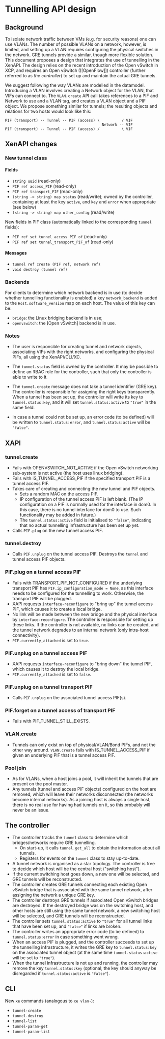 Tunnelling API design
=====================

Background
----------

To isolate network traffic between VMs (e.g. for security reasons) one can use
VLANs. The number of possible VLANs on a network, however, is limited, and
setting up a VLAN requires configuring the physical switches in the network.
GRE tunnels provide a similar, though more flexible solution. This document
proposes a design that integrates the use of tunnelling in the XenAPI. The
design relies on the recent introduction of the Open vSwitch in XCP, and
requires an Open vSwitch ([[OpenFlow]]) controller (further referred to as
_the controller_) to set up and maintain the actual GRE tunnels.

We suggest following the way VLANs are modelled in the datamodel. Introducing a
VLAN involves creating a Network object for the VLAN, that VIFs can connect to.
The `VLAN.create` API call takes references to a PIF and Network to use and a
VLAN tag, and creates a VLAN object and a PIF object. We propose something
similar for tunnels; the resulting objects and relations for two hosts would
look like this:

    PIF (transport) -- Tunnel -- PIF (access) \          / VIF
                                                Network -- VIF
    PIF (transport) -- Tunnel -- PIF (access) /          \ VIF


XenAPI changes
--------------

### New tunnel class

#### Fields

* `string uuid` (read-only)
* `PIF ref access_PIF` (read-only)
* `PIF ref transport_PIF` (read-only)
* `(string -> string) map status` (read/write); owned by the controller, containing at least the
  key `active`, and `key` and `error` when appropriate (see below)
* `(string -> string) map other_config` (read/write)

New fields in PIF class (automatically linked to the corresponding `tunnel`
fields):

* `PIF ref set tunnel_access_PIF_of` (read-only)
* `PIF ref set tunnel_transport_PIF_of` (read-only)

#### Messages

* `tunnel ref create (PIF ref, network ref)`
* `void destroy (tunnel ref)`

### Backends

For clients to determine which network backend is in use (to decide whether
tunnelling functionality is enabled) a key `network_backend` is added to the
`Host.software_version` map on each host. The value of this key can be:

* `bridge`: the Linux bridging backend is in use;
* `openvswitch`: the [Open vSwitch] backend is in use.

### Notes

* The user is responsible for creating tunnel and network objects, associating
  VIFs with the right networks, and configuring the physical PIFs, all using
  the XenAPI/CLI/XC.

* The `tunnel.status` field is owned by the controller. It
  may be possible to define an RBAC role for the controller, such that only the
  controller is able to write to it.

* The `tunnel.create` message does not take
  a tunnel identifier (GRE key). The controller is responsible for assigning
  the right keys transparently. When a tunnel has been set up, the controller
  will write its key to `tunnel.status:key`, and it will set
  `tunnel.status:active` to `"true"` in the same field.

* In case a tunnel could
  not be set up, an error code (to be defined) will be written to
  `tunnel.status:error`, and `tunnel.status:active` will be `"false"`.

XAPI
----

### tunnel.create

* Fails with OPENVSWITCH_NOT_ACTIVE if the Open vSwitch networking sub-system
  is not active (the host uses linux bridging).
* Fails with IS_TUNNEL_ACCESS_PIF if the specified transport PIF is a tunnel access PIF.
* Takes care of creating and connecting the new tunnel and PIF objects.
  * Sets a random MAC on the access PIF.
  * IP configuration of the tunnel
    access PIF is left blank. (The IP configuration on a PIF is normally used for
    the interface in dom0. In this case, there is no tunnel interface for dom0 to
    use. Such functionality may be added in future.)
  * The `tunnel.status:active`
    field is initialised to `"false"`, indicating that no actual tunnelling
    infrastructure has been set up yet.
* Calls `PIF.plug` on the new tunnel access PIF.

### tunnel.destroy

* Calls `PIF.unplug` on the tunnel access PIF.  Destroys the `tunnel` and
  tunnel access PIF objects.

### PIF.plug on a tunnel access PIF

* Fails with TRANSPORT_PIF_NOT_CONFIGURED if the underlying transport PIF has
  `PIF.ip_configuration_mode = None`, as this interface needs to be configured
  for the tunnelling to work. Otherwise, the transport PIF will be plugged.
* XAPI requests `interface-reconfigure` to "bring up" the tunnel access PIF,
  which causes it to create a local bridge.
* No link will be made between the
  new bridge and the physical interface by `interface-reconfigure`. The
  controller is responsible for setting up these links. If the controller is
  not available, no links can be created, and the tunnel network degrades to an
  internal network (only intra-host connectivity).
* `PIF.currently_attached` is set to `true`.

### PIF.unplug on a tunnel access PIF

* XAPI requests `interface-reconfigure` to "bring down" the tunnel PIF, which
  causes it to destroy the local bridge.
* `PIF.currently_attached` is set to `false`.

### PIF.unplug on a tunnel transport PIF

* Calls `PIF.unplug` on the associated tunnel access PIF(s).

### PIF.forget on a tunnel access of transport PIF

* Fails with PIF_TUNNEL_STILL_EXISTS.

### VLAN.create

* Tunnels can only exist on top of physical/VLAN/Bond PIFs, and not the other
  way around. `VLAN.create` fails with IS_TUNNEL_ACCESS_PIF if given an
  underlying PIF that is a tunnel access PIF.

### Pool join

* As for VLANs, when a host joins a pool, it will inherit the tunnels that are
  present on the pool master.
* Any tunnels (tunnel and access PIF objects)
  configured on the host are removed, which will leave their networks
  disconnected (the networks become internal networks). As a joining host is
  always a single host, there is no real use for having had tunnels on it, so
  this probably will never be an issue.

The controller
--------------

* The controller tracks the `tunnel` class to determine which bridges/networks
  require GRE tunnelling.
  * On start-up, it calls `tunnel.get_all` to obtain the information about all
    tunnels.
  * Registers for events on the `tunnel` class to stay up-to-date.
* A tunnel network is organised as a star topology. The controller is free to
  decide which host will be the central host ("switching host").
* If the
  current switching host goes down, a new one will be selected, and GRE tunnels
  will be reconstructed.
* The controller creates GRE tunnels connecting each
  existing Open vSwitch bridge that is associated with the same tunnel network,
  after assigning the network a unique GRE key.
* The controller destroys GRE
  tunnels if associated Open vSwitch bridges are destroyed. If the destroyed
  bridge was on the switching host, and other hosts are still using the same
  tunnel network, a new switching host will be selected, and GRE tunnels will
  be reconstructed.
* The controller sets `tunnel.status:active` to `"true"` for
  all tunnel links that have been set up, and `"false"` if links are broken.
* The controller writes an appropriate error code (to be defined) to
  `tunnel.status:error` in case something went wrong.
* When an access PIF is
  plugged, and the controller succeeds to set up the tunnelling infrastructure,
  it writes the GRE key to `tunnel.status:key` on the associated tunnel object
  (at the same time `tunnel.status:active` will be set to `"true"`).
* When the
  tunnel infrastructure is not up and running, the controller may remove the
  key `tunnel.status:key` (optional; the key should anyway be disregarded if
  `tunnel.status:active` is `"false"`).

CLI
---

New `xe` commands (analogous to `xe vlan-`):
* `tunnel-create`
* `tunnel-destroy`
* `tunnel-list`
* `tunnel-param-get`
* `tunnel-param-list`

